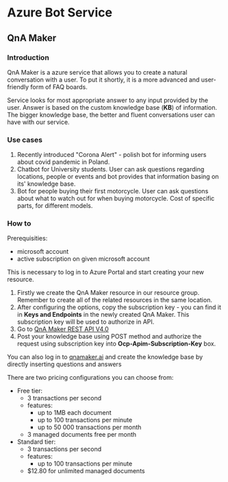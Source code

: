 # Azure Bot Service

## QnA Maker

### Introduction

QnA Maker is a azure service that allows you to create a natural conversation with a user. To put it shortly, it is a more advanced and user-friendly form of FAQ boards.

Service looks for most appropriate answer to any input provided by the user. Answer is based on the custom knowledge base (__KB__) of information. The bigger knowledge base, the better and fluent conversations user can have with our service.

### Use cases

1. Recently introduced "Corona Alert" - polish bot for informing users about covid pandemic in Poland.
2. Chatbot for University students. User can ask questions regarding locations, people or events and bot provides that information basing on its' knowledge base.
3. Bot for people buying their first motorcycle. User can ask questions about what to watch out for when buying motorcycle. Cost of specific parts, for different models. 

### How to

Prerequisities:

- microsoft account
- active subscription on given microsoft account

This is necessary to log in to Azure Portal and start creating your new resource.

1. Firstly we create the QnA Maker resource in our resource group. Remember to create all of the related resources in the same location.
2. After configuring the options, copy the subscription key - you can find it in **Keys and Endpoints** in the newly created QnA Maker. This subscription key will be used to authorize
in API.
3. Go to [QnA Maker REST API V4.0](https://westus.dev.cognitive.microsoft.com/docs/services/5a93fcf85b4ccd136866eb37/operations/5ac266295b4ccd1554da75ff)
4. Post your knowledge base using POST method and authorize the request using subscription key into **Ocp-Apim-Subscription-Key** box.

You can also log in to [qnamaker.ai](https://www.qnamaker.ai/) and create the knowledge base by directly inserting questions and answers

There are two pricing configurations you can choose from:

- Free tier:
  - 3 transactions per second
  - features:
    - up to 1MB each document
    - up to 100 transactions per minute
    - up to 50 000 transactions per month
  - 3 managed documents free per month
- Standard tier:
  - 3 transactions per second
  - features:
    - up to 100 transactions per minute
  - $12.80 for unlimited managed documents